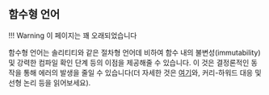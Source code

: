 ## 함수형 언어

!!! Warning
    이 페이지는 꽤 오래되었습니다


함수형 언어는 솔리티티와 같은 절차형 언어데 비하여 함수 내의 불변성(immutability) 및 강력한 컴파일 확인 단계 등의 이점을 제공해줄 수 있습니다. 이 것은 결정론적인 동작을 통해 에러의 발생을 줄일 수 있습니다(더 자세한 것은 [여기](https://plus.google.com/u/0/events/cmqejp6d43n5cqkdl3iu0582f4k)와, 커리-하워드 대응 및 선형 논리 등을 읽어보세요).
